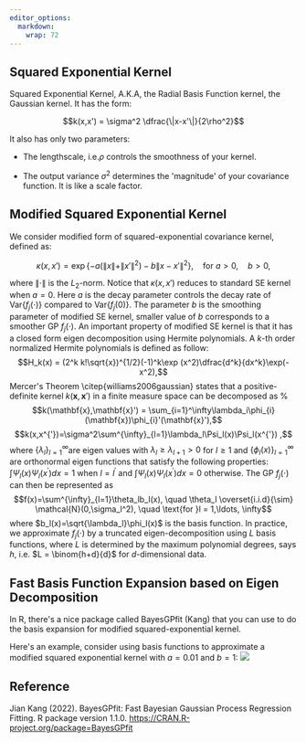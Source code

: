 ```yaml
---
editor_options: 
  markdown: 
    wrap: 72
---
```


## Squared Exponential Kernel

Squared Exponential Kernel, A.K.A, the Radial Basis Function kernel, the
Gaussian kernel. It has the form:

$$k(x,x') = \sigma^2 \dfrac{\|x-x'\|}{2\rho^2}$$

It also has only two parameters:

-   The lengthscale, i.e.$\rho$ controls the smoothness of your kernel.

-   The output variance $\sigma^2$ determines the 'magnitude' of your
    covariance function. It is like a scale factor.

## Modified Squared Exponential Kernel


We consider modified form of squared-exponential covariance kernel, defined as:

$$  \kappa(x, x') = \exp\{-a(\|x\| + \|x'\|^2) - b \|x - x'\|^2\},\quad \text{for }a>0, \quad b> 0,$$

where $\|\cdot\|$ is the $L_2$-norm. Notice that $\kappa(x, x')$ reduces
to standard SE kernel when $a = 0$. Here $a$ is the decay parameter
controls the decay rate of $\mathrm{Var}\{f_j(\cdot)\}$ compared to
$\mathrm{Var}\{f_j(0)\}$. The parameter $b$ is the smoothing parameter
of modified SE kernel, smaller value of $b$ corresponds to a smoother GP
$f_j(\cdot)$. An important property of modified SE kernel is that it has
a closed form eigen decomposition using Hermite polynomials. A $k$-th
order normalized Hermite polynomials is defined as follow:
$$H_k(x) = (2^k k!\sqrt{x})^{1/2}(-1)^k\exp (x^2)\dfrac{d^k}{dx^k}\exp(-x^2),$$
Mercer's Theorem \citep{williams2006gaussian} states that a
positive-definite kernel $k(\mathbf{x},\mathbf{x}')$ in a finite measure
space can be decomposed as %
$$k(\mathbf{x},\mathbf{x}') = \sum_{i=1}^\infty\lambda_i\phi_{i}(\mathbf{x})\phi_{i}'(\mathbf{x}'),$$
$$k(x,x^{'})=\sigma^2\sum^{\infty}_{l=1}\lambda_l\Psi_l(x)\Psi_l(x^{'}) ,$$
where $\{\lambda_l\}^{\infty}_{l=1}$are eigen values with
$\lambda_l\geq\lambda_{l+1}>0$ for $l\geq1$ and
$\{\phi_l(x)\}^{\infty}_{l=1}$ are orthonormal eigen functions that
satisfy the following properties: $\int\Psi_l(x)\Psi_l(x^{'})dx=1$ when
$l=l^{'}$ and $\int\Psi_l(x)\Psi_l(x^{'})dx=0$ otherwise. The GP
$f_j(\cdot)$ can then be represented as
$$f(x)=\sum^{\infty}_{l=1}\theta_lb_l(x), \quad \theta_l \overset{i.i.d}{\sim} \mathcal{N}(0,\sigma_l^2), \quad \text{for }l = 1,\ldots, \infty$$
where $b_l(x)=\sqrt{\lambda_l}\phi_l(x)$ is the basis function. In
practice, we approximate $f_j(\cdot)$ by a truncated eigen-decomposition
using $L$ basis functions, where $L$ is determined by the maximum
polynomial degrees, says $h$, i.e. $L = \binom{h+d}{d}$ for
$d$-dimensional data.

## Fast Basis Function Expansion based on Eigen Decomposition

In R, there's a nice package called BayesGPfit (Kang) that you can use to do the basis expansion for modified squared-exponential kernel.

Here's an example, consider using basis functions to approximate a modified squared exponential kernel with $a =0.01$ and $b = 1$:
![](2022-09-30-squared_exponential_kernel_files/figure-markdown_strict/pressure-1.png)

## Reference

Jian Kang (2022). BayesGPfit: Fast Bayesian Gaussian Process Regression
Fitting. R package version 1.1.0.
<https://CRAN.R-project.org/package=BayesGPfit>
